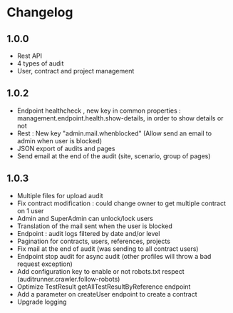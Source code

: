 # Changelog

## 1.0.0

- Rest API
- 4 types of audit
- User, contract and project management

## 1.0.2

- Endpoint healthcheck , new key in common properties : management.endpoint.health.show-details, in order to show
  details or not
- Rest : New key "admin.mail.whenblocked" (Allow send an email to admin when user is blocked)
- JSON export of audits and pages
- Send email at the end of the audit (site, scenario, group of pages)

## 1.0.3

- Multiple files for upload audit
- Fix contract modification : could change owner to get multiple contract on 1 user
- Admin and SuperAdmin can unlock/lock users
- Translation of the mail sent when the user is blocked
- Endpoint : audit logs filtered by date and/or level
- Pagination for contracts, users, references, projects
- Fix mail at the end of audit (was sending to all contract users)
- Endpoint stop audit for async audit (other profiles will throw a bad request exception)
- Add configuration key to enable or not robots.txt respect (auditrunner.crawler.follow-robots)
- Optimize TestResult getAllTestResultByReference endpoint
- Add a parameter on createUser endpoint to create a contract
- Upgrade logging
